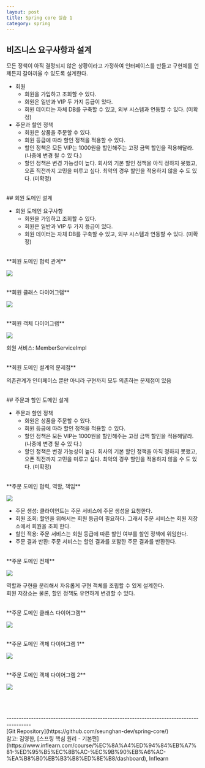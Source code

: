 ```yaml
---
layout: post
title: Spring core 실습 1
category: spring
---
```


## 비즈니스 요구사항과 설계
모든 정책이 아직 결정되지 않은 상황이라고 가정하여 인터페이스를 만들고 구현체를 언제든지 갈아끼울 수 있도록 설계한다.

- 회원
	- 회원을 가입하고 조회할 수 있다.
	- 회원은 일반과 VIP 두 가지 등급이 있다.
	- 회원 데이터는 자체 DB를 구축할 수 있고, 외부 시스템과 연동할 수 있다. (미확정)
- 주문과 할인 정책
	- 회원은 상품을 주문할 수 있다.
	- 회원 등급에 따라 할인 정책을 적용할 수 있다.
	- 할인 정책은 모든 VIP는 1000원을 할인해주는 고정 금액 할인을 적용해달라. (나중에 변경 될 수 있 다.)
	- 할인 정책은 변경 가능성이 높다. 회사의 기본 할인 정책을 아직 정하지 못했고, 오픈 직전까지 고민을 미루고 싶다. 최악의 경우 할인을 적용하지 않을 수 도 있다. (미확정)

<br>
## 회원 도메인 설계

- 회원 도메인 요구사항
	- 회원을 가입하고 조회할 수 있다.
	- 회원은 일반과 VIP 두 가지 등급이 있다.
	- 회원 데이터는 자체 DB를 구축할 수 있고, 외부 시스템과 연동할 수 있다. (미확정)

<br>
**회원 도메인 협력 관계**

![](https://user-images.githubusercontent.com/77649948/106249872-3de41780-6256-11eb-8683-609d029379b1.png)

<br>
**회원 클래스 다이어그램**

![](https://user-images.githubusercontent.com/77649948/106249881-40467180-6256-11eb-98a3-eb328ed4696a.png)

<br>
**회원 객체 다이어그램**

![](https://user-images.githubusercontent.com/77649948/106249885-41779e80-6256-11eb-89a0-d6bd8397e0bb.png)

회원 서비스: MemberServiceImpl

<br>
**회원 도메인 설계의 문제점**

의존관계가 인터페이스 뿐만 아니라 구현까지 모두 의존하는 문제점이 있음


<br>
## 주문과 할인 도메인 설계

- 주문과 할인 정책
	- 회원은 상품을 주문할 수 있다.
	- 회원 등급에 따라 할인 정책을 적용할 수 있다.
	- 할인 정책은 모든 VIP는 1000원을 할인해주는 고정 금액 할인을 적용해달라. (나중에 변경 될 수 있 다.)
	- 할인 정책은 변경 가능성이 높다. 회사의 기본 할인 정책을 아직 정하지 못했고, 오픈 직전까지 고민을 미루고 싶다. 최악의 경우 할인을 적용하지 않을 수 도 있다. (미확정)

<br>
**주문 도메인 협력, 역할, 책임**

![](https://user-images.githubusercontent.com/77649948/106249888-41779e80-6256-11eb-8ea8-9f66e5500b85.png)

- 주문 생성: 클라이언트는 주문 서비스에 주문 생성을 요청한다.
- 회원 조회: 할인을 위해서는 회원 등급이 필요하다. 그래서 주문 서비스는 회원 저장소에서 회원을 조회 한다.
- 할인 적용: 주문 서비스는 회원 등급에 따른 할인 여부를 할인 정책에 위임한다.
- 주문 결과 반환: 주문 서비스는 할인 결과를 포함한 주문 결과를 반환한다.

<br>
**주문 도메인 전체**

![](https://user-images.githubusercontent.com/77649948/106250562-26f1f500-6257-11eb-9419-f139d6e37169.png)

역할과 구현을 분리해서 자유롭게 구현 객체를 조립할 수 있게 설계한다.<br>
회원 저장소는 물론, 할인 정책도 유연하게 변경할 수 있다.

<br>
**주문 도메인 클래스 다이어그램**

![](https://user-images.githubusercontent.com/77649948/106250566-28232200-6257-11eb-989e-571a6ea0d10e.png)

<br>
**주문 도메인 객체 다이어그램 1**

![](https://user-images.githubusercontent.com/77649948/106250567-28bbb880-6257-11eb-8cdb-105164a15e0e.png)

<br>
**주문 도메인 객체 다이어그램 2**

![](https://user-images.githubusercontent.com/77649948/106250569-28bbb880-6257-11eb-9010-1f054f450a06.png)


<br>
<br>
<br>
----------------------------------------------------------------------------------------
<br>
[Git Repository](https://github.com/seunghan-dev/spring-core/)
<br>
참고: 김영한, [스프링 핵심 원리 - 기본편](https://www.inflearn.com/course/%EC%8A%A4%ED%94%84%EB%A7%81-%ED%95%B5%EC%8B%AC-%EC%9B%90%EB%A6%AC-%EA%B8%B0%EB%B3%B8%ED%8E%B8/dashboard), Inflearn
